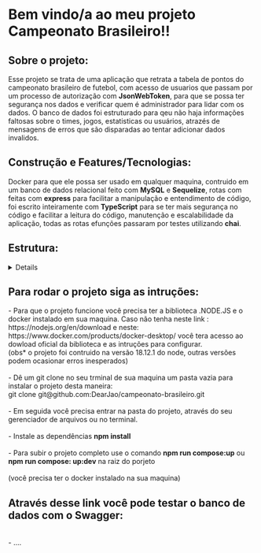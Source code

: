 <h1><strong>Bem vindo/a ao meu projeto Campeonato Brasileiro!!</strong></h1>

<h2><strong><summary>Sobre o projeto:</summary></strong></h2>
  Esse projeto se trata de uma aplicação que retrata a tabela de pontos do campeonato brasileiro de futebol, com acesso de usuarios que passam por um processo de
  autorização com <strong>JsonWebToken</strong>, para que se possa ter segurança nos dados e verificar quem é administrador para lidar com os dados. O banco de dados
  foi estruturado para qeu não haja informações faltosas sobre o times, jogos, estatisticas ou usuários, atrazés de mensagens de erros que são disparadas ao tentar
  adicionar dados invalidos.

<h2><strong><summary>Construção e Features/Tecnologias:</summary></strong></h2
      A construção foi feita através do <strong>Docker</strong> para que ele possa ser usado em qualquer maquina, contruido em um banco de dados relacional feito com
      <strong>MySQL</strong> e <strong>Sequelize</strong>, rotas com feitas com <strong>express</strong> para facilitar a manipulação e entendimento de código, foi
      escrito inteiramente com <strong>TypeScript</strong> para se ter mais segurança no código e facilitar a leitura do código, manutenção e escalabilidade da
      aplicação, todas as rotas efunções passaram por testes utilizando <strong>chai</strong>.

<h2><summary><strong>Estrutura:</strong></summary></h2>
<details>
      .app</br>
        ├──🔸 backend</br>
        └──🔸 frontend</br>
        └──🔹 docker-compose.dev.yml</br>
        └──🔹 docker-compose.yml</br>
        │    ├──🔸backend / src</br>
        │    │    ├──🔸 controller</br>
        │    │    └──🔸 database</br>
        │    │    └──🔸 interface</br>
        │    │    └──🔸 middlewares</br>
        │    │    └──🔸 routes</br>
        │    │    └──🔸 service</br>
        │    │    └──🔸 tests</br>
        │    │    └──🔹 app.ts</br>
        │    │    ├──🔸 tests</br>
        │    │    │   └──🔹 login.test.ts</br>
        │    │    │   └──🔹 matches.test.ts</br>
        │    │    │   └──🔹 team.test.ts</br>
        │    │    ├──🔸 mocks</br>
        │    │    │   └──🔹 loginMoks.ts</br>
        │    │    │   └──🔹 MatchesMoks.ts</br>
        │    │    │   └──🔹 TeamMoks.ts</br>
        │    ├──🔸 frontend / src</br>
        │    │    ├──🔸 components</br>
        │    │    └──🔸 images</br>
        │    │    └──🔸 pages</br>
        │    │    └──🔸 services</br> 
        │    │    └──🔸 styles</br>
        └──🔹 App.js</br>
        └──🔹 index.js</br>
  .Legenda:</br>
      🔸 Diretorios</br>
      🔹 Arquivos</br>
</details>

<h2><strong><summary>Para rodar o projeto siga as intruções:</summary></strong></h2>
      - Para que o projeto funcione você precisa ter a biblioteca .NODE.JS e o docker instalado em sua maquina. Caso não tenha neste link :
      <link>https://nodejs.org/en/download</link> e neste: <link>https://www.docker.com/products/docker-desktop/</link> você tera acesso ao dowload oficial da
      biblioteca e as intruções para configurar.
      </br>
      (obs* o projeto foi contruido na versão 18.12.1 do node, outras versões podem ocasionar erros inesperados)
      </br>
      </br>
      - Dê um git clone no seu trminal de sua maquina um pasta vazia para instalar o projeto desta maneira:
      </br>
        git clone git@github.com:DearJao/campeonato-brasileiro.git
        </br>
        </br>
      - Em seguida você precisa entrar na pasta do projeto, através do seu gerenciador de arquivos ou no terminal.
        </br>
        </br>
      - Instale as dependências <strong>npm install</strong>
      </br>
      </br>
      - Para subir o projeto completo use o comando <strong>npm run compose:up</strong> ou <strong>npm run compose: up:dev</strong> na raiz do porjeto
      </br>
      </br>
      (você precisa ter o docker instalado na sua maquina)
      </br>

<h2><strong><summary>Através desse link você pode testar o banco de dados com o Swagger:</summary></strong></h2>
  </br>
      - ....
